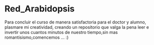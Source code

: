 # Red_Arabidopsis
Para concluir el curso de manera satisfactoria para el doctor y alumno, plasmare mi creatividad, creando un repositorio que valga la pena leer e invertir unos cuantos minutos de nuestro tiempo,sin mas romantisismo,comencemos ... :)
